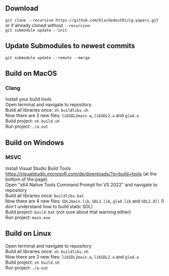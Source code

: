 ## Download
`git clone --recursive https://github.com/blackedout01/cg-papers.git`
<br/>or if already cloned without `--recursive`:
<br/>`git submodule update --init`

## Update Submodules to newest commits
`git submodule update --remote --merge`

## Build on MacOS
### Clang
Install your build tools
<br/>Open terminal and navigate to repository
<br/>Build all libraries once: `sh buildlibs.sh`
<br/>Now there are 3 new files: `libSDL2main.a`, `libSDL2.a` and `glad.a`
<br/>Build project: `sh build.sh`
<br/>Run project: `./a.out`

## Build on Windows
### MSVC
Install Visual Studio Build Tools https://visualstudio.microsoft.com/de/downloads/?q=build+tools (at the bottom of the page)
<br/>Open "x64 Native Tools Command Prompt for VS 2022" and navigate to repository
<br/>Build all libraries once: `buildlibs.bat`
<br/>Now there are 4 new files: `SDL2main.lib`, `SDL2.lib`, `glad.lib` and `SDL2.dll` (I don't understand how to build static SDL)
<br/>Build project: `build.bat` (not sure about that warning either)
<br/>Run project: `main.exe`

## Build on Linux
Open terminal and navigate to repository
<br/>Build all libraries once: `sh buildlibs.sh`
<br/>Now there are 3 new files: `libSDL2main.a`, `libSDL2.a` and `glad.a`
<br/>Build project: `sh build.sh`
<br/>Run project: `./a.out`
